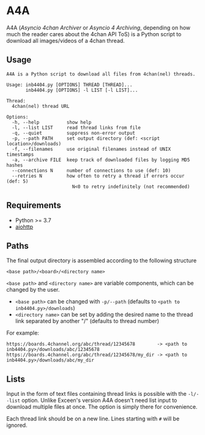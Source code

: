 # A4A

A4A (*Asyncio 4chan Archiver* or *Asyncio 4 Archiving*, depending on how much the reader cares about the 4chan API ToS) is a Python script to download all images/videos of a 4chan thread.

## Usage

```
A4A is a Python script to download all files from 4chan(nel) threads.

Usage: inb4404.py [OPTIONS] THREAD [THREAD]...
       inb4404.py [OPTIONS] -l LIST [-l LIST]...

Thread:
  4chan(nel) thread URL

Options:
  -h, --help          show help
  -l, --list LIST     read thread links from file
  -q, --quiet         suppress non-error output
  -p, --path PATH     set output directory (def: <script location>/downloads)
  -f, --filenames     use original filenames instead of UNIX timestamps
  -a, --archive FILE  keep track of downloaded files by logging MD5 hashes
  --connections N     number of connections to use (def: 10)
  --retries N         how often to retry a thread if errors occur (def: 5)
                        N<0 to retry indefinitely (not recommended)
```

## Requirements

* Python >= 3.7
* [aiohttp](https://aiohttp.readthedocs.io/en/stable/)

## Paths

The final output directory is assembled according to the following structure

```
<base path>/<board>/<directory name>
```

`<base path>` and `<directory name>` are variable components, which can be changed by the user.

 * `<base path>` can be changed with `-p/--path` (defaults to `<path to inb4404.py>/downloads`)
 * `<directory name>` can be set by adding the desired name to the thread link separated by another "/" (defaults to thread number)

For example:

```
https://boards.4channel.org/abc/thread/12345678        -> <path to inb4404.py>/downloads/abc/12345678
https://boards.4channel.org/abc/thread/12345678/my_dir -> <path to inb4404.py>/downloads/abc/my_dir
```

## Lists
Input in the form of text files containing thread links is possible with the `-l/--list` option. Unlike Exceen's version A4A doesn't need list input to download multiple files at once. The option is simply there for convenience.

Each thread link should be on a new line. Lines starting with `#` will be ignored.
